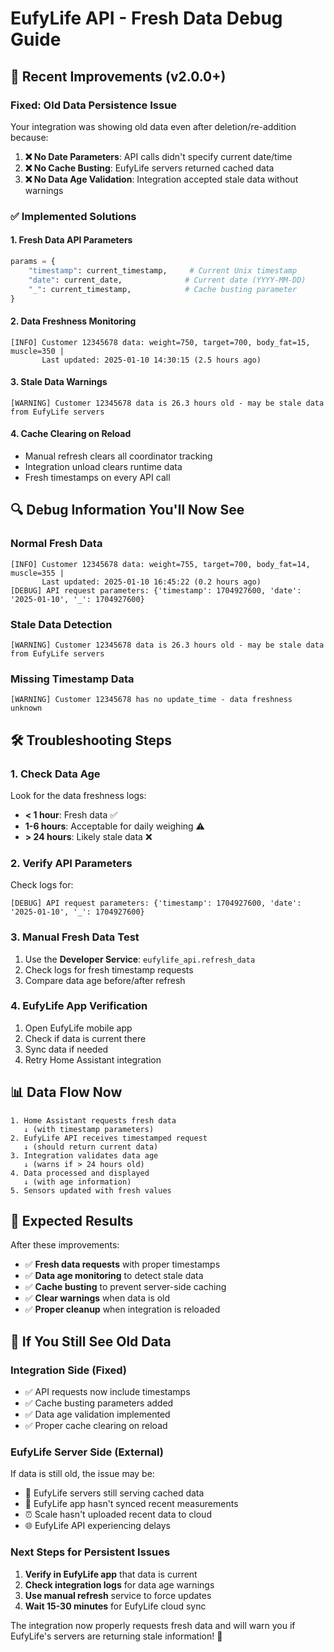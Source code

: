 # EufyLife API - Fresh Data Debug Guide

## 🔧 **Recent Improvements (v2.0.0+)**

### Fixed: Old Data Persistence Issue
Your integration was showing old data even after deletion/re-addition because:

1. **❌ No Date Parameters**: API calls didn't specify current date/time
2. **❌ No Cache Busting**: EufyLife servers returned cached data
3. **❌ No Data Age Validation**: Integration accepted stale data without warnings

### ✅ **Implemented Solutions**

#### 1. **Fresh Data API Parameters**
```python
params = {
    "timestamp": current_timestamp,     # Current Unix timestamp
    "date": current_date,              # Current date (YYYY-MM-DD)
    "_": current_timestamp,            # Cache busting parameter
}
```

#### 2. **Data Freshness Monitoring**
```
[INFO] Customer 12345678 data: weight=750, target=700, body_fat=15, muscle=350 | 
       Last updated: 2025-01-10 14:30:15 (2.5 hours ago)
```

#### 3. **Stale Data Warnings**
```
[WARNING] Customer 12345678 data is 26.3 hours old - may be stale data from EufyLife servers
```

#### 4. **Cache Clearing on Reload**
- Manual refresh clears all coordinator tracking
- Integration unload clears runtime data
- Fresh timestamps on every API call

## 🔍 **Debug Information You'll Now See**

### **Normal Fresh Data**
```
[INFO] Customer 12345678 data: weight=755, target=700, body_fat=14, muscle=355 | 
       Last updated: 2025-01-10 16:45:22 (0.2 hours ago)
[DEBUG] API request parameters: {'timestamp': 1704927600, 'date': '2025-01-10', '_': 1704927600}
```

### **Stale Data Detection**
```
[WARNING] Customer 12345678 data is 26.3 hours old - may be stale data from EufyLife servers
```

### **Missing Timestamp Data**
```
[WARNING] Customer 12345678 has no update_time - data freshness unknown
```

## 🛠️ **Troubleshooting Steps**

### 1. **Check Data Age**
Look for the data freshness logs:
- **< 1 hour**: Fresh data ✅
- **1-6 hours**: Acceptable for daily weighing ⚠️
- **> 24 hours**: Likely stale data ❌

### 2. **Verify API Parameters**
Check logs for:
```
[DEBUG] API request parameters: {'timestamp': 1704927600, 'date': '2025-01-10', '_': 1704927600}
```

### 3. **Manual Fresh Data Test**
1. Use the **Developer Service**: `eufylife_api.refresh_data`
2. Check logs for fresh timestamp requests
3. Compare data age before/after refresh

### 4. **EufyLife App Verification**
1. Open EufyLife mobile app
2. Check if data is current there
3. Sync data if needed
4. Retry Home Assistant integration

## 📊 **Data Flow Now**

```
1. Home Assistant requests fresh data
   ↓ (with timestamp parameters)
2. EufyLife API receives timestamped request
   ↓ (should return current data)
3. Integration validates data age
   ↓ (warns if > 24 hours old)
4. Data processed and displayed
   ↓ (with age information)
5. Sensors updated with fresh values
```

## 🎯 **Expected Results**

After these improvements:
- ✅ **Fresh data requests** with proper timestamps
- ✅ **Data age monitoring** to detect stale data
- ✅ **Cache busting** to prevent server-side caching
- ✅ **Clear warnings** when data is old
- ✅ **Proper cleanup** when integration is reloaded

## 🔄 **If You Still See Old Data**

### **Integration Side (Fixed)**
- ✅ API requests now include timestamps
- ✅ Cache busting parameters added
- ✅ Data age validation implemented
- ✅ Proper cache clearing on reload

### **EufyLife Server Side (External)**
If data is still old, the issue may be:
- 🔄 EufyLife servers still serving cached data
- 📱 EufyLife app hasn't synced recent measurements
- ⏰ Scale hasn't uploaded recent data to cloud
- 🌐 EufyLife API experiencing delays

### **Next Steps for Persistent Issues**
1. **Verify in EufyLife app** that data is current
2. **Check integration logs** for data age warnings
3. **Use manual refresh** service to force updates
4. **Wait 15-30 minutes** for EufyLife cloud sync

The integration now properly requests fresh data and will warn you if EufyLife's servers are returning stale information! 🎉 